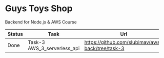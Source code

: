 # Guys Toys Shop
Backend for Node.js &amp; AWS Course

Status | Task | Url
-----|-----|--------
Done | Task-3 AWS_3_serverless_api | https://github.com/slubimav/aws-back/tree/task-3
